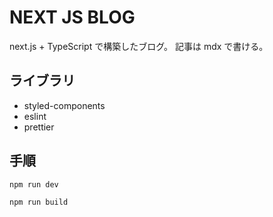 # NEXT JS BLOG

next.js + TypeScript で構築したブログ。
記事は mdx で書ける。

## ライブラリ

- styled-components
- eslint
- prettier

## 手順

```ローカルで動かす
npm run dev
```

```ビルド
npm run build
```
